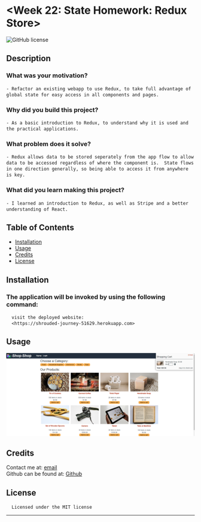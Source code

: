 # <Week 22: State Homework: Redux Store>  
  ![GitHub license](https://img.shields.io/badge/license-MIT-yellowgreen.svg)  

  ## Description  
  ### What was your motivation?  
    - Refactor an existing webapp to use Redux, to take full advantage of global state for easy access in all components and pages.  
  ### Why did you build this project?  
    - As a basic introduction to Redux, to understand why it is used and the practical applications.  
  ### What problem does it solve?  
    - Redux allows data to be stored seperately from the app flow to allow data to be accessed regardless of where the component is.  State flows in one direction generally, so being able to access it from anywhere is key.  
  ### What did you learn making this project?  
    - I learned an introduction to Redux, as well as Stripe and a better understanding of React.  
   
  ## Table of Contents 
  - [Installation](#installation)  
  - [Usage](#usage)  
  - [Credits](#credits)  
  - [License](#license)  

  ## Installation  
  ### The application will be invoked by using the following command:  
      visit the deployed website: 
      <https://shrouded-journey-51629.herokuapp.com>  

  ## Usage  
  ![screenshot](assets/images/screenshot.PNG)  
      
  ## Credits  
  Contact me at: [email](poo328@my.utsa.edu "email")  
  Github can be found at: [Github](https://github.com/MrG105 "Github")  
    
  ## License
      Licensed under the MIT license  
  ---

